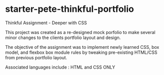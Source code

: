 # starter-pete-thinkful-portfolio

Thinkful Assignment - Deeper with CSS

This project was created as a re-designed mock porfolio to make several minor changes to the clients portfolio layout and design. 

The objective of the assignment was to implement newly learned CSS, box model, and flexbox box module rules by tweaking pre-existing HTML/CSS from previous portfolio layout.

Associated languages include : HTML and CSS ONLY


